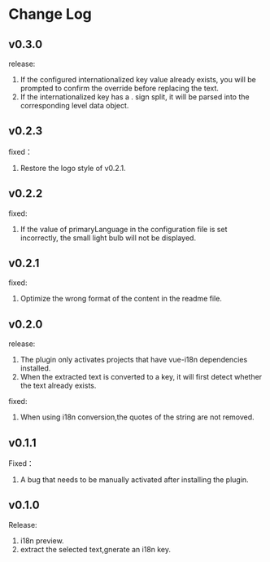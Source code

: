 # Change Log

## v0.3.0  
release:  
1. If the configured internationalized key value already exists, you will be prompted to confirm the override before replacing the text.
2. If the internationalized key has a . sign split, it will be parsed into the corresponding level data object.

## v0.2.3
fixed：
1. Restore the logo style of v0.2.1.

## v0.2.2
fixed:
1. If the value of primaryLanguage in the configuration file is set incorrectly, the small light bulb will not be displayed.

## v0.2.1
fixed:
1. Optimize the wrong format of the content in the readme file.

## v0.2.0
release:
1. The plugin only activates projects that have vue-i18n dependencies installed.
2. When the extracted text is converted to a key, it will first detect whether the text already exists.

fixed:
1. When using i18n conversion,the quotes of the string are not removed.

## v0.1.1
Fixed：  
1. A bug that needs to be manually activated after installing the plugin.

## v0.1.0  
Release:  
1. i18n preview.   
2. extract the selected text,gnerate an i18n key.
